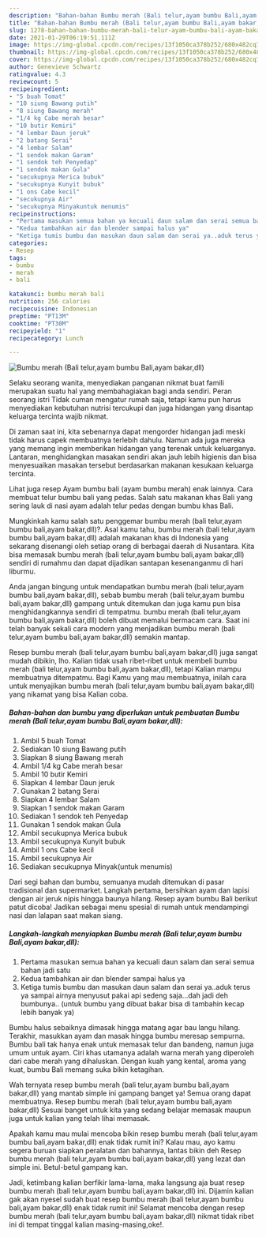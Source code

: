 ```yaml
---
description: "Bahan-bahan Bumbu merah (Bali telur,ayam bumbu Bali,ayam bakar,dll) yang nikmat Untuk Jualan"
title: "Bahan-bahan Bumbu merah (Bali telur,ayam bumbu Bali,ayam bakar,dll) yang nikmat Untuk Jualan"
slug: 1278-bahan-bahan-bumbu-merah-bali-telur-ayam-bumbu-bali-ayam-bakar-dll-yang-nikmat-untuk-jualan
date: 2021-01-29T06:19:51.111Z
image: https://img-global.cpcdn.com/recipes/13f1050ca378b252/680x482cq70/bumbu-merah-bali-telurayam-bumbu-baliayam-bakardll-foto-resep-utama.jpg
thumbnail: https://img-global.cpcdn.com/recipes/13f1050ca378b252/680x482cq70/bumbu-merah-bali-telurayam-bumbu-baliayam-bakardll-foto-resep-utama.jpg
cover: https://img-global.cpcdn.com/recipes/13f1050ca378b252/680x482cq70/bumbu-merah-bali-telurayam-bumbu-baliayam-bakardll-foto-resep-utama.jpg
author: Genevieve Schwartz
ratingvalue: 4.3
reviewcount: 5
recipeingredient:
- "5 buah Tomat"
- "10 siung Bawang putih"
- "8 siung Bawang merah"
- "1/4 kg Cabe merah besar"
- "10 butir Kemiri"
- "4 lembar Daun jeruk"
- "2 batang Serai"
- "4 lembar Salam"
- "1 sendok makan Garam"
- "1 sendok teh Penyedap"
- "1 sendok makan Gula"
- "secukupnya Merica bubuk"
- "secukupnya Kunyit bubuk"
- "1 ons Cabe kecil"
- "secukupnya Air"
- "secukupnya Minyakuntuk menumis"
recipeinstructions:
- "Pertama masukan semua bahan ya kecuali daun salam dan serai semua bahan jadi satu"
- "Kedua tambahkan air dan blender sampai halus ya"
- "Ketiga tumis bumbu dan masukan daun salam dan serai ya..aduk terus ya sampai airnya menyusut pakai api sedeng saja...dah jadi deh bumbunya.. (untuk bumbu yang dibuat bakar bisa di tambahin kecap lebih banyak ya)"
categories:
- Resep
tags:
- bumbu
- merah
- bali

katakunci: bumbu merah bali 
nutrition: 256 calories
recipecuisine: Indonesian
preptime: "PT13M"
cooktime: "PT30M"
recipeyield: "1"
recipecategory: Lunch

---
```



![Bumbu merah (Bali telur,ayam bumbu Bali,ayam bakar,dll)](https://img-global.cpcdn.com/recipes/13f1050ca378b252/680x482cq70/bumbu-merah-bali-telurayam-bumbu-baliayam-bakardll-foto-resep-utama.jpg)

Selaku seorang wanita, menyediakan panganan nikmat buat famili merupakan suatu hal yang membahagiakan bagi anda sendiri. Peran seorang istri Tidak cuman mengatur rumah saja, tetapi kamu pun harus menyediakan kebutuhan nutrisi tercukupi dan juga hidangan yang disantap keluarga tercinta wajib nikmat.

Di zaman  saat ini, kita sebenarnya dapat mengorder hidangan jadi meski tidak harus capek membuatnya terlebih dahulu. Namun ada juga mereka yang memang ingin memberikan hidangan yang terenak untuk keluarganya. Lantaran, menghidangkan masakan sendiri akan jauh lebih higienis dan bisa menyesuaikan masakan tersebut berdasarkan makanan kesukaan keluarga tercinta. 

Lihat juga resep Ayam bumbu bali (ayam bumbu merah) enak lainnya. Cara membuat telur bumbu bali yang pedas. Salah satu makanan khas Bali yang sering lauk di nasi ayam adalah telur pedas dengan bumbu khas Bali.

Mungkinkah kamu salah satu penggemar bumbu merah (bali telur,ayam bumbu bali,ayam bakar,dll)?. Asal kamu tahu, bumbu merah (bali telur,ayam bumbu bali,ayam bakar,dll) adalah makanan khas di Indonesia yang sekarang disenangi oleh setiap orang di berbagai daerah di Nusantara. Kita bisa memasak bumbu merah (bali telur,ayam bumbu bali,ayam bakar,dll) sendiri di rumahmu dan dapat dijadikan santapan kesenanganmu di hari liburmu.

Anda jangan bingung untuk mendapatkan bumbu merah (bali telur,ayam bumbu bali,ayam bakar,dll), sebab bumbu merah (bali telur,ayam bumbu bali,ayam bakar,dll) gampang untuk ditemukan dan juga kamu pun bisa menghidangkannya sendiri di tempatmu. bumbu merah (bali telur,ayam bumbu bali,ayam bakar,dll) boleh dibuat memalui bermacam cara. Saat ini telah banyak sekali cara modern yang menjadikan bumbu merah (bali telur,ayam bumbu bali,ayam bakar,dll) semakin mantap.

Resep bumbu merah (bali telur,ayam bumbu bali,ayam bakar,dll) juga sangat mudah dibikin, lho. Kalian tidak usah ribet-ribet untuk membeli bumbu merah (bali telur,ayam bumbu bali,ayam bakar,dll), tetapi Kalian mampu membuatnya ditempatmu. Bagi Kamu yang mau membuatnya, inilah cara untuk menyajikan bumbu merah (bali telur,ayam bumbu bali,ayam bakar,dll) yang nikamat yang bisa Kalian coba.

<!--inarticleads1-->

##### Bahan-bahan dan bumbu yang diperlukan untuk pembuatan Bumbu merah (Bali telur,ayam bumbu Bali,ayam bakar,dll):

1. Ambil 5 buah Tomat
1. Sediakan 10 siung Bawang putih
1. Siapkan 8 siung Bawang merah
1. Ambil 1/4 kg Cabe merah besar
1. Ambil 10 butir Kemiri
1. Siapkan 4 lembar Daun jeruk
1. Gunakan 2 batang Serai
1. Siapkan 4 lembar Salam
1. Siapkan 1 sendok makan Garam
1. Sediakan 1 sendok teh Penyedap
1. Gunakan 1 sendok makan Gula
1. Ambil secukupnya Merica bubuk
1. Ambil secukupnya Kunyit bubuk
1. Ambil 1 ons Cabe kecil
1. Ambil secukupnya Air
1. Sediakan secukupnya Minyak(untuk menumis)


Dari segi bahan dan bumbu, semuanya mudah ditemukan di pasar tradisional dan supermarket. Langkah pertama, bersihkan ayam dan lapisi dengan air jeruk nipis hingga baunya hilang. Resep ayam bumbu Bali berikut patut dicoba! Jadikan sebagai menu spesial di rumah untuk mendampingi nasi dan lalapan saat makan siang. 

<!--inarticleads2-->

##### Langkah-langkah menyiapkan Bumbu merah (Bali telur,ayam bumbu Bali,ayam bakar,dll):

1. Pertama masukan semua bahan ya kecuali daun salam dan serai semua bahan jadi satu
1. Kedua tambahkan air dan blender sampai halus ya
1. Ketiga tumis bumbu dan masukan daun salam dan serai ya..aduk terus ya sampai airnya menyusut pakai api sedeng saja...dah jadi deh bumbunya.. (untuk bumbu yang dibuat bakar bisa di tambahin kecap lebih banyak ya)


Bumbu halus sebaiknya dimasak hingga matang agar bau langu hilang. Terakhir, masukkan ayam dan masak hingga bumbu meresap sempurna. Bumbu bali tak hanya enak untuk memasak telur dan bandeng, namun juga umum untuk ayam. Ciri khas utamanya adalah warna merah yang diperoleh dari cabe merah yang dihaluskan. Dengan kuah yang kental, aroma yang kuat, bumbu Bali memang suka bikin ketagihan. 

Wah ternyata resep bumbu merah (bali telur,ayam bumbu bali,ayam bakar,dll) yang mantab simple ini gampang banget ya! Semua orang dapat membuatnya. Resep bumbu merah (bali telur,ayam bumbu bali,ayam bakar,dll) Sesuai banget untuk kita yang sedang belajar memasak maupun juga untuk kalian yang telah lihai memasak.

Apakah kamu mau mulai mencoba bikin resep bumbu merah (bali telur,ayam bumbu bali,ayam bakar,dll) enak tidak rumit ini? Kalau mau, ayo kamu segera buruan siapkan peralatan dan bahannya, lantas bikin deh Resep bumbu merah (bali telur,ayam bumbu bali,ayam bakar,dll) yang lezat dan simple ini. Betul-betul gampang kan. 

Jadi, ketimbang kalian berfikir lama-lama, maka langsung aja buat resep bumbu merah (bali telur,ayam bumbu bali,ayam bakar,dll) ini. Dijamin kalian gak akan nyesel sudah buat resep bumbu merah (bali telur,ayam bumbu bali,ayam bakar,dll) enak tidak rumit ini! Selamat mencoba dengan resep bumbu merah (bali telur,ayam bumbu bali,ayam bakar,dll) nikmat tidak ribet ini di tempat tinggal kalian masing-masing,oke!.

